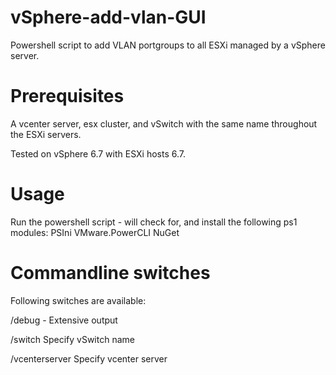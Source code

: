 # vSphere-add-vlan-GUI

Powershell script to add VLAN portgroups to all ESXi managed by a vSphere server. 

# Prerequisites

A vcenter server, esx cluster, and vSwitch with the same name throughout the ESXi servers. 

Tested on vSphere 6.7 with ESXi hosts 6.7.

# Usage

Run the powershell script - will check for, and install the following ps1 modules: 
PSIni
VMware.PowerCLI
NuGet

# Commandline switches

Following switches are available:

/debug - Extensive output

/switch <vswitchname> Specify vSwitch name 
 
 /vcenterserver <vcenterserverfqdn> Specify vcenter server
